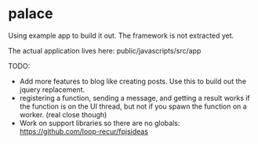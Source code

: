 palace
======

Using example app to build it out. The framework is not extracted yet.

The actual application lives here: public/javascripts/src/app 

TODO:
- Add more features to blog like creating posts. Use this to build out the jquery replacement.
- registering a function, sending a message, and getting a result works if the function is on the UI thread, but not if you spawn the function on a worker. (real close though)
- Work on support libraries so there are no globals: https://github.com/loop-recur/fpjsideas
